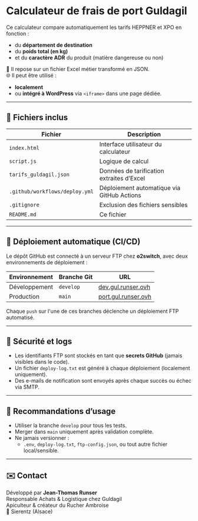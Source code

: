 # Calculateur de frais de port Guldagil

Ce calculateur compare automatiquement les tarifs HEPPNER et XPO en fonction :
- du **département de destination**
- du **poids total (en kg)**
- et du **caractère ADR** du produit (matière dangereuse ou non)

🧮 Il repose sur un fichier Excel métier transformé en JSON.  
🌐 Il peut être utilisé :
- **localement**
- ou **intégré à WordPress** via `<iframe>` dans une page dédiée.

---

## 📁 Fichiers inclus

| Fichier                   | Description                            |
|---------------------------|----------------------------------------|
| `index.html`              | Interface utilisateur du calculateur   |
| `script.js`               | Logique de calcul                      |
| `tarifs_guldagil.json`    | Données de tarification extraites d’Excel |
| `.github/workflows/deploy.yml` | Déploiement automatique via GitHub Actions |
| `.gitignore`              | Exclusion des fichiers sensibles       |
| `README.md`               | Ce fichier                             |

---

## 🚀 Déploiement automatique (CI/CD)

Le dépôt GitHub est connecté à un serveur FTP chez **o2switch**, avec deux environnements de déploiement :

| Environnement | Branche Git | URL                            |
|---------------|-------------|---------------------------------|
| Développement | `develop`   | [dev.gul.runser.ovh](https://dev.gul.runser.ovh) |
| Production    | `main`      | [port.gul.runser.ovh](https://port.gul.runser.ovh) |

Chaque `push` sur l'une de ces branches déclenche un déploiement FTP automatisé.

---

## 🔐 Sécurité et logs

- Les identifiants FTP sont stockés en tant que **secrets GitHub** (jamais visibles dans le code).
- Un fichier `deploy-log.txt` est généré à chaque déploiement (localement uniquement).
- Des e-mails de notification sont envoyés après chaque succès ou échec via SMTP.

---

## 🧪 Recommandations d’usage

- Utiliser la branche `develop` pour tous les tests.
- Merger dans `main` uniquement après validation complète.
- Ne jamais versionner :
  - `.env`, `deploy-log.txt`, `ftp-config.json`, ou tout autre fichier local/sensible.

---

## ✉️ Contact

Développé par **Jean-Thomas Runser**  
Responsable Achats & Logistique chez Guldagil  
Apiculteur & créateur du Rucher Ambroise  
📍 Sierentz (Alsace)
